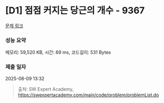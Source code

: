 # [D1] 점점 커지는 당근의 개수 - 9367 

[문제 링크](https://swexpertacademy.com/main/code/problem/problemDetail.do?contestProbId=AW_nY2m6OLADFARY) 

### 성능 요약

메모리: 59,520 KB, 시간: 69 ms, 코드길이: 531 Bytes

### 제출 일자

2025-08-09 13:32



> 출처: SW Expert Academy, https://swexpertacademy.com/main/code/problem/problemList.do